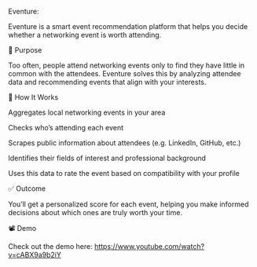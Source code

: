 Eventure:

Eventure is a smart event recommendation platform that helps you decide whether a networking event is worth attending.

🎯 Purpose

Too often, people attend networking events only to find they have little in common with the attendees. Eventure solves this by analyzing attendee data and recommending events that align with your interests.

🧠 How It Works

Aggregates local networking events in your area

Checks who’s attending each event

Scrapes public information about attendees (e.g. LinkedIn, GitHub, etc.)

Identifies their fields of interest and professional background

Uses this data to rate the event based on compatibility with your profile

✅ Outcome

You’ll get a personalized score for each event, helping you make informed decisions about which ones are truly worth your time.

📽 Demo

Check out the demo here: https://www.youtube.com/watch?v=cABX9a9b2iY
